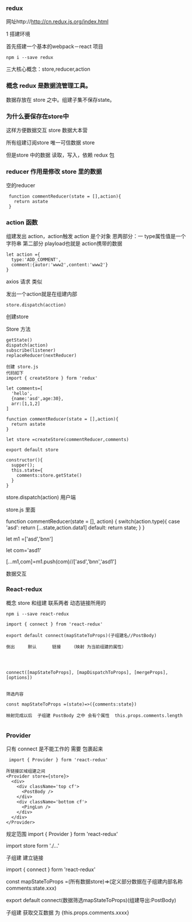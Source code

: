 ### redux

网址http://http://cn.redux.js.org/index.html

1 搭建环境

首先搭建一个基本的webpack－react 项目


```
npm i --save redux
```


三大核心概念：store,reducer,action


### 概念 redux 是数据流管理工具。

数据存放在 store 之中。组建子集不保存state。

### 为什么要保存在store中

这样方便数据交互      store 数据大本营

所有组建订阅store  唯一可信数据 store




但是store 中的数据 读取，写入，依赖 redux 包

### reducer 作用是修改 store 里的数据

空的reducer
```
 function commentReducer(state = [],action){
   return astate
 }
```
### action 函数

组建发出 action，action触发
action 是个对象 恩两部分：一 type属性值是一个字符串
第二部分 playload也就是 action携带的数据
```
let action ={
  type:'ADD_COMMENT',
  comment:{autor:'www2',content:'www2'}
}
```
axios 请求 类似

发出一个action就是在组建内部
```
store.dispatch(acction)
```



创建store

Store 方法
```
getState()
dispatch(action)
subscribe(listener)
replaceReducer(nextReducer)
```

```
创建 store.js
代码如下
import { createStore } form 'redux'

let comments=[
  'hello',
  {name:'asd',age:30},
  arr:[1,1,2]
]

function commentReducer(state = [],action){
  return astate
}

let store =createStore(commentReducer,comments)

export default store

```

```
constructor(){
  supper();
  this.state={
    comments:store.getState()
  }
}
```


store.dispatch(action) 用户端

store.js 里面

function commentReducer(state = [], action) {
  switch(action.type){
    case 'asd':
    return [...state,action.data1]
    default:
    return state;
  }
}


let m1 =['asd','bnn']

let com='asd1'

[...m1,com]=m1.push(com)//['asd','bnn','asd1']

数据交互

### React-redux

概念
store 和组建
联系两者 动态链接所用的




```
npm i --save react-redux
```


```
import { connect } from 'react-redux'

export default connect(mapStateToProps)(子组建名//PostBody)

倒出     默认      链接    （映射 为当前组建的属性）




connect([mapStateToProps], [mapDispatchToProps], [mergeProps], [options])


筛选内容

const mapStateToProps =(state)=>({comments:state})

映射完成以后  子组建 PostBody 之中 会有个属性  this.props.comments.length


```

### Provider

只有 connect 是不能工作的  需要 <Provider> </Provider> 包裹起来

```
 import { Provider } form 'react-redux'

所链接区域组建之间
<Provider store={store}>
  <div>
    <div className='top cf'>
      <PostBody />
    </div>
    <div className='bottom cf'>
      <PingLun />
    </div>
  </div>  
</Provider>

```

规定范围
 import { Provider } form 'react-redux'

 <Provider store={store}> </Provider>

 import store form './...'

子组建 建立链接

import { connect } form 'react-redux'

const mapStateToProps =(所有数据store)=>(定义部分数据在子组建内部名称 comments:state.xxx)

export default connect(数据筛选mapStateToProps)(组建导出:PostBody)

子组建 获取交互数据 为 {this.props.comments.xxxx}
